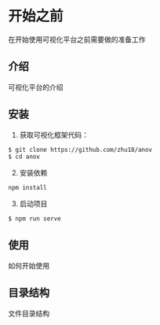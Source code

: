 # 开始之前
在开始使用可视化平台之前需要做的准备工作
## 介绍
可视化平台的介绍
## 安装
1. 获取可视化框架代码：
```bash
$ git clone https://github.com/zhu18/anov
$ cd anov
```

2. 安装依赖
```bash
npm install
```

3. 启动项目
```bash
$ npm run serve
```
## 使用
如何开始使用

## 目录结构
文件目录结构